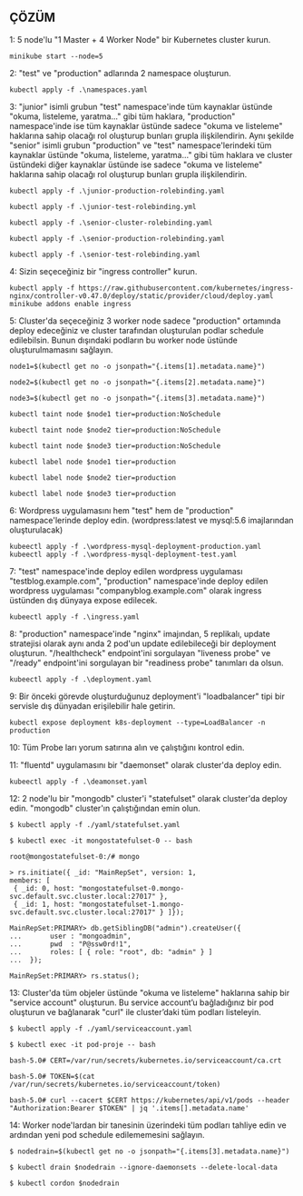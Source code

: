 ## ÇÖZÜM

1: 5 node'lu "1 Master + 4 Worker Node" bir Kubernetes cluster kurun.
```
minikube start --node=5
```
2: "test" ve "production" adlarında 2 namespace oluşturun.
```
kubectl apply -f .\namespaces.yaml
```
3: "junior" isimli grubun "test" namespace'inde tüm kaynaklar üstünde "okuma, listeleme, yaratma..." gibi tüm haklara, "production" namespace'inde ise tüm kaynaklar üstünde sadece "okuma ve listeleme" haklarına sahip olacağı rol oluşturup bunları grupla ilişkilendirin. Aynı şekilde "senior" isimli grubun "production" ve "test" namespace'lerindeki tüm kaynaklar üstünde "okuma, listeleme, yaratma..." gibi tüm haklara ve cluster üstündeki diğer kaynaklar üstünde ise sadece "okuma ve listeleme" haklarına sahip olacağı rol oluşturup bunları grupla ilişkilendirin.
```
kubectl apply -f .\junior-production-rolebinding.yaml

kubectl apply -f .\junior-test-rolebinding.yml

kubectl apply -f .\senior-cluster-rolebinding.yaml

kubectl apply -f .\senior-production-rolebinding.yaml

kubectl apply -f .\senior-test-rolebinding.yaml
```
4: Sizin seçeceğiniz bir "ingress controller" kurun.

```
kubectl apply -f https://raw.githubusercontent.com/kubernetes/ingress-nginx/controller-v0.47.0/deploy/static/provider/cloud/deploy.yaml
minikube addons enable ingress
```
5: Cluster'da seçeceğiniz 3 worker node sadece "production" ortamında deploy edeceğiniz ve cluster tarafından oluşturulan podlar schedule edilebilsin. Bunun dışındaki podların bu worker node üstünde oluşturulmamasını sağlayın.
```
node1=$(kubectl get no -o jsonpath="{.items[1].metadata.name}")

node2=$(kubectl get no -o jsonpath="{.items[2].metadata.name}")

node3=$(kubectl get no -o jsonpath="{.items[3].metadata.name}")

kubectl taint node $node1 tier=production:NoSchedule

kubectl taint node $node2 tier=production:NoSchedule

kubectl taint node $node3 tier=production:NoSchedule

kubectl label node $node1 tier=production

kubectl label node $node2 tier=production

kubectl label node $node3 tier=production
```
6: Wordpress uygulamasını hem "test" hem de "production" namespace'lerinde deploy edin. (wordpress:latest ve mysql:5.6 imajlarından oluşturulacak)
```
kubeectl apply -f .\wordpress-mysql-deployment-production.yaml
kubeectl apply -f .\wordpress-mysql-deployment-test.yaml
```
7: "test" namespace'inde deploy edilen wordpress uygulaması "testblog.example.com", "production" namespace'inde deploy edilen wordpress uygulaması "companyblog.example.com" olarak ingress üstünden dış dünyaya expose edilecek.
```
kubeectl apply -f .\ingress.yaml
```
8: "production" namespace'inde "nginx" imajından, 5 replikalı, update stratejisi olarak aynı anda 2 pod'un update edilebileceği bir deployment oluşturun. "/healthcheck" endpoint'ini sorgulayan "liveness probe" ve "/ready" endpoint'ini sorgulayan bir "readiness probe" tanımları da olsun.
```
kubeectl apply -f .\deployment.yaml
```
9: Bir önceki görevde oluşturduğunuz deployment'i "loadbalancer" tipi bir servisle dış dünyadan erişilebilir hale getirin.
```
kubectl expose deployment k8s-deployment --type=LoadBalancer -n production
```
10: Tüm Probe ları yorum satırına alın ve çalıştığını kontrol edin.

11: "fluentd" uygulamasını bir "daemonset" olarak cluster'da deploy edin.
```
kubeectl apply -f .\deamonset.yaml
```
12: 2 node'lu bir "mongodb" cluster'i "statefulset" olarak cluster'da deploy edin. "mongodb" cluster'ın çalıştığından emin olun.

```
$ kubectl apply -f ./yaml/statefulset.yaml

$ kubectl exec -it mongostatefulset-0 -- bash

root@mongostatefulset-0:/# mongo

> rs.initiate({ _id: "MainRepSet", version: 1, 
members: [ 
 { _id: 0, host: "mongostatefulset-0.mongo-svc.default.svc.cluster.local:27017" }, 
 { _id: 1, host: "mongostatefulset-1.mongo-svc.default.svc.cluster.local:27017" } ]});

MainRepSet:PRIMARY> db.getSiblingDB("admin").createUser({
...       user : "mongoadmin",
...       pwd  : "P@ssw0rd!1",
...       roles: [ { role: "root", db: "admin" } ]
...  });

MainRepSet:PRIMARY> rs.status();
```
13: Cluster'da tüm objeler üstünde "okuma ve listeleme" haklarına sahip bir "service account" oluşturun. Bu service account’u bağladığınız bir pod oluşturun ve bağlanarak "curl" ile cluster’daki tüm podları listeleyin.

```
$ kubectl apply -f ./yaml/serviceaccount.yaml

$ kubectl exec -it pod-proje -- bash

bash-5.0# CERT=/var/run/secrets/kubernetes.io/serviceaccount/ca.crt

bash-5.0# TOKEN=$(cat /var/run/secrets/kubernetes.io/serviceaccount/token)

bash-5.0# curl --cacert $CERT https://kubernetes/api/v1/pods --header "Authorization:Bearer $TOKEN" | jq '.items[].metadata.name'
```
14: Worker node'lardan bir tanesinin üzerindeki tüm podları tahliye edin ve ardından yeni pod schedule edilememesini sağlayın.
```
$ nodedrain=$(kubectl get no -o jsonpath="{.items[3].metadata.name}")

$ kubectl drain $nodedrain --ignore-daemonsets --delete-local-data

$ kubectl cordon $nodedrain

```











